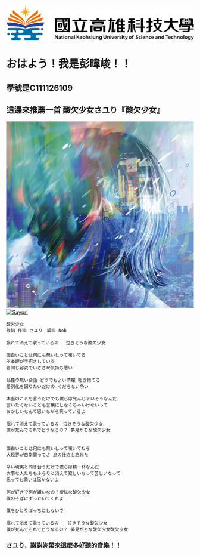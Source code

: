 ![NKUST](nkust.png "NKUST")

# おはよう！我是彭暐峻！！
## 學號是C111126109

## 這邊來推薦一首 酸欠少女さユり『酸欠少女』
![Sayuri-Sanketsu-Shoujo](Sayuri-Sanketsu-Shoujo.jpg "Sayuri-Sanketsu-Shoujo")
[![Sayuri](https://img.youtube.com/vi/L72R8VFVNEY/0.jpg)](https://www.youtube.com/watch?v=L72R8VFVNEY "Sayuri")

```
酸欠少女
作詞 作曲 さユり　編曲 Nob

揺れて消えて歌っているの　 泣きそうな酸欠少女

面白いことは何にも無いしって嘆いてる
不条理が手招きしている
皆同じ容姿でいささか気持ち悪い

品性の無い会話 どうでもよい情報 吐き捨てる
差別化を図りたいだけの くだらない争い

本当のことを言うだけでも僕らは死んじゃいそうなんだ
言いたくないことも言葉にしなくちゃいけないって
おかしいなんて思いながら笑っているよ

揺れて消えて歌っているの　泣きそうな酸欠少女
僕が死んでそれでどうなるの？ 夢見がちな酸欠少女


面白いことは何にも無いしって嘆いてたら
大殺界が日常襲ってさ 息の仕方も忘れた

辛い現実と向き合うだけで僕らは精一杯なんだ
大事な人たちもふらりと消えて寂しいなって苦しいなって
思っても願いは届かないよ

何が好きで何が嫌いなの？曖昧な酸欠少女
僕のそばにずっといてくれよ

僕をひとりぼっちにしないで

揺れて消えて歌っているの　　泣きそうな酸欠少女
僕が死んでそれでどうなるの？ 夢見がちな酸欠少女酸欠少女
```
### さユり，謝謝妳帶來這麼多好聽的音樂！！


